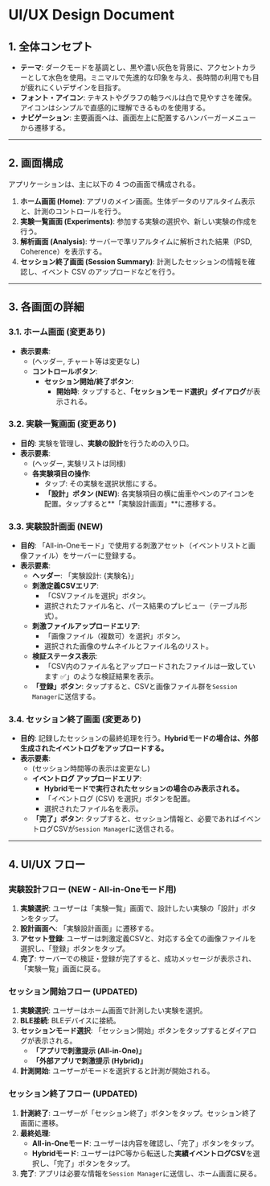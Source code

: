# UI/UX Design Document

## 1. 全体コンセプト

- **テーマ**: ダークモードを基調とし、黒や濃い灰色を背景に、アクセントカラーとして水色を使用。ミニマルで先進的な印象を与え、長時間の利用でも目が疲れにくいデザインを目指す。
- **フォント・アイコン**: テキストやグラフの軸ラベルは白で見やすさを確保。アイコンはシンプルで直感的に理解できるものを使用する。
- **ナビゲーション**: 主要画面へは、画面左上に配置するハンバーガーメニューから遷移する。

---

## 2. 画面構成

アプリケーションは、主に以下の 4 つの画面で構成される。

1.  **ホーム画面 (Home)**: アプリのメイン画面。生体データのリアルタイム表示と、計測のコントロールを行う。
2.  **実験一覧画面 (Experiments)**: 参加する実験の選択や、新しい実験の作成を行う。
3.  **解析画面 (Analysis)**: サーバーで準リアルタイムに解析された結果（PSD, Coherence）を表示する。
4.  **セッション終了画面 (Session Summary)**: 計測したセッションの情報を確認し、イベント CSV のアップロードなどを行う。

---

## 3. 各画面の詳細

### 3.1. ホーム画面 (変更あり)
- **表示要素**:
  - (ヘッダー, チャート等は変更なし)
  - **コントロールボタン**:
    - **セッション開始/終了ボタン**:
      - **開始時**: タップすると、**「セッションモード選択」ダイアログ**が表示される。

### 3.2. 実験一覧画面 (変更あり)
- **目的**: 実験を管理し、**実験の設計**を行うための入り口。
- **表示要素**:
  - (ヘッダー, 実験リストは同様)
  - **各実験項目の操作**:
    - タップ: その実験を選択状態にする。
    - **「設計」ボタン (NEW)**: 各実験項目の横に歯車やペンのアイコンを配置。タップすると**「実験設計画面」**に遷移する。

### 3.3. 実験設計画面 (NEW)
- **目的**: 「All-in-Oneモード」で使用する刺激アセット（イベントリストと画像ファイル）をサーバーに登録する。
- **表示要素**:
  - **ヘッダー**: 「実験設計: {実験名}」
  - **刺激定義CSVエリア**:
    - 「CSVファイルを選択」ボタン。
    - 選択されたファイル名と、パース結果のプレビュー（テーブル形式）。
  - **刺激ファイルアップロードエリア**:
    - 「画像ファイル（複数可）を選択」ボタン。
    - 選択された画像のサムネイルとファイル名のリスト。
  - **検証ステータス表示**:
    - 「CSV内のファイル名とアップロードされたファイルは一致しています ✅」のような検証結果を表示。
  - **「登録」ボタン**: タップすると、CSVと画像ファイル群を`Session Manager`に送信する。

### 3.4. セッション終了画面 (変更あり)
- **目的**: 記録したセッションの最終処理を行う。**Hybridモードの場合は、外部生成されたイベントログをアップロードする。**
- **表示要素**:
  - (セッション時間等の表示は変更なし)
  - **イベントログ アップロードエリア**:
    - **Hybridモードで実行されたセッションの場合のみ表示される。**
    - 「イベントログ (CSV) を選択」ボタンを配置。
    - 選択されたファイル名を表示。
  - **「完了」ボタン**: タップすると、セッション情報と、必要であればイベントログCSVが`Session Manager`に送信される。

---

## 4. UI/UX フロー

### 実験設計フロー (NEW - All-in-Oneモード用)
1.  **実験選択**: ユーザーは「実験一覧」画面で、設計したい実験の「設計」ボタンをタップ。
2.  **設計画面へ**: 「実験設計画面」に遷移する。
3.  **アセット登録**: ユーザーは刺激定義CSVと、対応する全ての画像ファイルを選択し、「登録」ボタンをタップ。
4.  **完了**: サーバーでの検証・登録が完了すると、成功メッセージが表示され、「実験一覧」画面に戻る。

### セッション開始フロー (UPDATED)
1.  **実験選択**: ユーザーはホーム画面で計測したい実験を選択。
2.  **BLE接続**: BLEデバイスに接続。
3.  **セッションモード選択**: 「セッション開始」ボタンをタップするとダイアログが表示される。
    - **「アプリで刺激提示 (All-in-One)」**
    - **「外部アプリで刺激提示 (Hybrid)」**
4.  **計測開始**: ユーザーがモードを選択すると計測が開始される。

### セッション終了フロー (UPDATED)
1.  **計測終了**: ユーザーが「セッション終了」ボタンをタップ。セッション終了画面に遷移。
2.  **最終処理**:
    - **All-in-Oneモード**: ユーザーは内容を確認し、「完了」ボタンをタップ。
    - **Hybridモード**: ユーザーはPC等から転送した**実績イベントログCSV**を選択し、「完了」ボタンをタップ。
3.  **完了**: アプリは必要な情報を`Session Manager`に送信し、ホーム画面に戻る。
